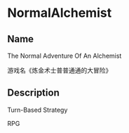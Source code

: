 # NormalAlchemist

## Name

The Normal Adventure Of An Alchemist

游戏名《炼金术士普普通通的大冒险》

## Description

Turn-Based Strategy

RPG
